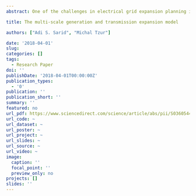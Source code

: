 ```yaml
---
abstract: One of the challenges in electrical grid expansion planning is how to expand the infrastructure while considering fundamental changes in demand and supply, in part due to “game-changing” consumers, such as electric vehicles (EVs), and optional distributed generation (DG) by consumers. This work proposes an optimization model that addresses the generation and transmission expansion of the grid, including the facilities' locations, upgrades, and the network's design decisions. In contrast to some other models, it is not static in time- the model considers time-dependent demand in short-term (hourly) and long-term (yearly) variations. The proposed optimization model considers energy loss, transmission substations upgrades, constraints such as demand, capacities, and more. The model minimizes the long-term costs of infrastructure investments and the operational costs of generation. The work is supplemented by numerical experiments of the model in simulated scenarios. Sensitivity analysis conducted on some of the model features, demonstrates the importance of including them in the model.

title: The multi-scale generation and transmission expansion model

authors: ["Adi S. Sarid", "Michal Tzur"]

date: '2018-04-01'
slug: 
categories: []
tags:
  - Research Paper
doi: ''
publishDate: '2018-04-01T00:00:00Z'
publication_types:
  - '0'
publication: ''
publication_short: ''
summary: ''
featured: no
url_pdf: https://www.sciencedirect.com/science/article/abs/pii/S0360544218301099
url_code: ~
url_dataset: ~
url_poster: ~
url_project: ~
url_slides: ~
url_source: ~
url_video: ~
image:
  caption: ''
  focal_point: ''
  preview_only: no
projects: []
slides: ''
---
```



